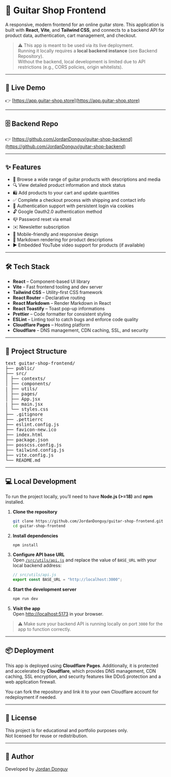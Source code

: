 # 🎸 Guitar Shop Frontend

A responsive, modern frontend for an online guitar store. This application is built with **React**, **Vite**, and **Tailwind CSS**, and connects to a backend API for product data, authentication, cart management, and checkout.

> ⚠️ This app is meant to be used via its live deployment.  
> Running it locally requires a **local backend instance** (see Backend Repository).  
> Without the backend, local development is limited due to API restrictions (e.g., CORS policies, origin whitelists).

---

## 🚀 Live Demo

👉 [https://app.guitar-shop.store](https://app.guitar-shop.store)

---

## 🗄️ Backend Repo

👉 [https://github.com/JordanDonguy/guitar-shop-backend](https://github.com/JordanDonguy/guitar-shop-backend)

---

## ✨ Features

- 🛒 Browse a wide range of guitar products with descriptions and media
- 🔍 View detailed product information and stock status
- 🛍️ Add products to your cart and update quantities
- ✅ Complete a checkout process with shipping and contact info
- 🔐 Authentication support with persistent login via cookies
- 🔓 Google Oauth2.0 authentication method
- 📪 Password reset via email
- ✉️ Newsletter subscription
- 📱 Mobile-friendly and responsive design
- 📝 Markdown rendering for product descriptions
- ▶️ Embedded YouTube video support for products (if available)

---

## 🛠️ Tech Stack

- **React** – Component-based UI library
- **Vite** – Fast frontend tooling and dev server
- **Tailwind CSS** – Utility-first CSS framework
- **React Router** – Declarative routing
- **React Markdown** – Render Markdown in React
- **React Toastify** – Toast pop-up informations
- **Prettier** – Code formatter for consistent styling
- **ESLint** – Linting tool to catch bugs and enforce code quality
- **Cloudflare Pages** – Hosting platform
- **Cloudflare** – DNS management, CDN caching, SSL, and security

---

## 📁 Project Structure

<pre lang="md">text guitar-shop-frontend/ 
├── public/
├── src/
│ ├── contexts/
│ ├── components/
| ├── utils/
│ ├── pages/
│ ├── App.jsx
| ├── main.jsx 
│ └── styles.css
├── .gitignore 
├── .pettierrc
├── eslint.config.js
├── favicon-new.ico
├── index.html
├── package.json
├── posscss.config.js
├── tailwind.config.js
├── vite.config.js
└── README.md </pre>

---

## 💻 Local Development

To run the project locally, you’ll need to have **Node.js (>=18)** and **npm** installed.

1. **Clone the repository**

   ```bash
   git clone https://github.com/JordanDonguy/guitar-shop-frontend.git
   cd guitar-shop-frontend
   ```

2. **Install dependencies**

   ```bash
   npm install
   ```

3. **Configure API base URL**  
   Open [`/src/utils/api.js`](./src/utils/api.js) and replace the value of `BASE_URL` with your local backend address:

   ```js
   // src/utils/api.js
   export const BASE_URL = "http://localhost:3000";
   ```

4. **Start the development server**

   ```bash
   npm run dev
   ```

5. **Visit the app**  
   Open [http://localhost:5173](http://localhost:5173) in your browser.

> ⚠️ Make sure your backend API is running locally on port `3000` for the app to function correctly.

---

## 📦 Deployment

This app is deployed using **Cloudflare Pages**. Additionally, it is protected and accelerated by **Cloudflare**, which provides DNS management, CDN caching, SSL encryption, and security features like DDoS protection and a web application firewall.

You can fork the repository and link it to your own Cloudflare account for redeployment if needed.

---

## 📄 License

This project is for educational and portfolio purposes only.  
Not licensed for reuse or redistribution.

---

## 👤 Author

Developed by [Jordan Donguy](https://github.com/JordanDonguy)
